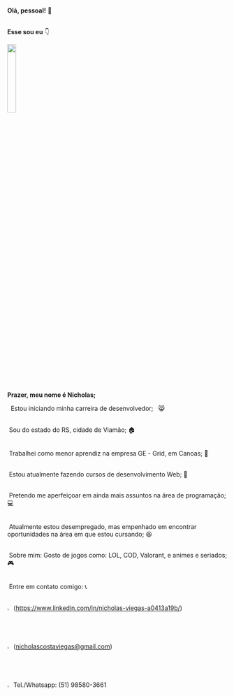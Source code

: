 <br/>**Olá, pessoal!** :wave:

<br/>**Esse sou eu** :point_down:

<img width="20%" src="https://avatars0.githubusercontent.com/u/69248581?s=400&u=c62bb05f5f0eda2178f1eaa1de6aad74d61a40d8&v=4">

**Prazer, meu nome é Nicholas;** 

&nbsp; Estou iniciando minha carreira de desenvolvedor; &nbsp; :smile_cat:

<br/> &nbsp;Sou do estado do RS, cidade de Viamão; :house:

<br/> &nbsp;Trabalhei como menor aprendiz na empresa GE - Grid, em Canoas; :office:

<br/> &nbsp;Estou atualmente fazendo cursos de desenvolvimento Web; :book:

<br/> &nbsp;Pretendo me aperfeiçoar em ainda mais assuntos na área de programação; :computer:

<br/> &nbsp;Atualmente estou desempregado, mas empenhado em encontrar oportunidades na área em que estou cursando; :satisfied:

<br/> &nbsp;Sobre mim: Gosto de jogos como: LOL, COD, Valorant, e animes e seriados; :video_game:

<br/> &nbsp;Entre em contato comigo: :telephone_receiver:

<br/><img width="2%" src="https://e7.pngegg.com/pngimages/324/124/png-clipart-linkedin-linkedin.png"> (https://www.linkedin.com/in/nicholas-viegas-a0413a19b/)
<br/><img width="2%" src="https://img.favpng.com/21/2/1/gmail-google-logo-email-computer-icons-png-favpng-WGUQeg40tUKsubAALzrr3WP47.jpg"> (nicholascostaviegas@gmail.com)
<br/><img width="2%" src="https://perfectrip.com.br/img/whatsapp-direct.png"> Tel./Whatsapp: (51) 98580-3661
